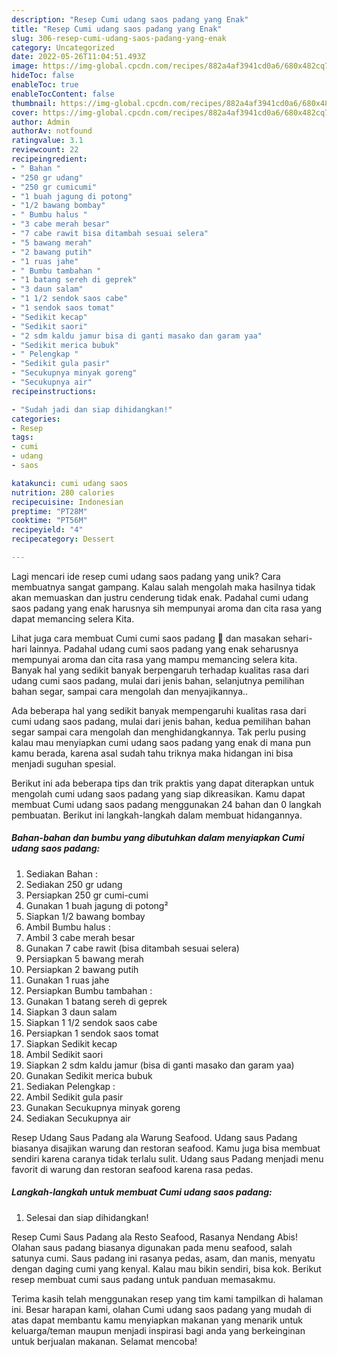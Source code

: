 ```yaml
---
description: "Resep Cumi udang saos padang yang Enak"
title: "Resep Cumi udang saos padang yang Enak"
slug: 306-resep-cumi-udang-saos-padang-yang-enak
category: Uncategorized
date: 2022-05-26T11:04:51.493Z
image: https://img-global.cpcdn.com/recipes/882a4af3941cd0a6/680x482cq70/cumi-udang-saos-padang-foto-resep-utama.jpg
hideToc: false
enableToc: true
enableTocContent: false
thumbnail: https://img-global.cpcdn.com/recipes/882a4af3941cd0a6/680x482cq70/cumi-udang-saos-padang-foto-resep-utama.jpg
cover: https://img-global.cpcdn.com/recipes/882a4af3941cd0a6/680x482cq70/cumi-udang-saos-padang-foto-resep-utama.jpg
author: Admin
authorAv: notfound
ratingvalue: 3.1
reviewcount: 22
recipeingredient:
- " Bahan "
- "250 gr udang"
- "250 gr cumicumi"
- "1 buah jagung di potong"
- "1/2 bawang bombay"
- " Bumbu halus "
- "3 cabe merah besar"
- "7 cabe rawit bisa ditambah sesuai selera"
- "5 bawang merah"
- "2 bawang putih"
- "1 ruas jahe"
- " Bumbu tambahan "
- "1 batang sereh di geprek"
- "3 daun salam"
- "1 1/2 sendok saos cabe"
- "1 sendok saos tomat"
- "Sedikit kecap"
- "Sedikit saori"
- "2 sdm kaldu jamur bisa di ganti masako dan garam yaa"
- "Sedikit merica bubuk"
- " Pelengkap "
- "Sedikit gula pasir"
- "Secukupnya minyak goreng"
- "Secukupnya air"
recipeinstructions:

- "Sudah jadi dan siap dihidangkan!"
categories:
- Resep
tags:
- cumi
- udang
- saos

katakunci: cumi udang saos 
nutrition: 280 calories
recipecuisine: Indonesian
preptime: "PT28M"
cooktime: "PT56M"
recipeyield: "4"
recipecategory: Dessert

---
```





Lagi mencari ide resep cumi udang saos padang yang unik? Cara membuatnya sangat gampang. Kalau salah mengolah maka hasilnya tidak akan memuaskan dan justru cenderung tidak enak. Padahal cumi udang saos padang yang enak harusnya sih mempunyai aroma dan cita rasa yang dapat memancing selera Kita.





Lihat juga cara membuat Cumi cumi saos padang 🦑 dan masakan sehari-hari lainnya. Padahal udang cumi saos padang yang enak seharusnya mempunyai aroma dan cita rasa yang mampu memancing selera kita. Banyak hal yang sedikit banyak berpengaruh terhadap kualitas rasa dari udang cumi saos padang, mulai dari jenis bahan, selanjutnya pemilihan bahan segar, sampai cara mengolah dan menyajikannya..

Ada beberapa hal yang sedikit banyak mempengaruhi kualitas rasa dari cumi udang saos padang, mulai dari jenis bahan, kedua pemilihan bahan segar sampai cara mengolah dan menghidangkannya. Tak perlu pusing kalau mau menyiapkan cumi udang saos padang yang enak di mana pun kamu berada, karena asal sudah tahu triknya maka hidangan ini bisa menjadi suguhan spesial.






Berikut ini ada beberapa tips dan trik praktis yang dapat diterapkan untuk mengolah cumi udang saos padang yang siap dikreasikan. Kamu dapat membuat Cumi udang saos padang menggunakan 24 bahan dan 0 langkah pembuatan. Berikut ini langkah-langkah dalam membuat hidangannya.

<!--inarticleads1-->

##### Bahan-bahan dan bumbu yang dibutuhkan dalam menyiapkan Cumi udang saos padang:

1. Sediakan  Bahan :
1. Sediakan 250 gr udang
1. Persiapkan 250 gr cumi-cumi
1. Gunakan 1 buah jagung di potong²
1. Siapkan 1/2 bawang bombay
1. Ambil  Bumbu halus :
1. Ambil 3 cabe merah besar
1. Gunakan 7 cabe rawit (bisa ditambah sesuai selera)
1. Persiapkan 5 bawang merah
1. Persiapkan 2 bawang putih
1. Gunakan 1 ruas jahe
1. Persiapkan  Bumbu tambahan :
1. Gunakan 1 batang sereh di geprek
1. Siapkan 3 daun salam
1. Siapkan 1 1/2 sendok saos cabe
1. Persiapkan 1 sendok saos tomat
1. Siapkan Sedikit kecap
1. Ambil Sedikit saori
1. Siapkan 2 sdm kaldu jamur (bisa di ganti masako dan garam yaa)
1. Gunakan Sedikit merica bubuk
1. Sediakan  Pelengkap :
1. Ambil Sedikit gula pasir
1. Gunakan Secukupnya minyak goreng
1. Sediakan Secukupnya air


Resep Udang Saus Padang ala Warung Seafood. Udang saus Padang biasanya disajikan warung dan restoran seafood. Kamu juga bisa membuat sendiri karena caranya tidak terlalu sulit. Udang saus Padang menjadi menu favorit di warung dan restoran seafood karena rasa pedas. 

<!--inarticleads2-->

##### Langkah-langkah untuk membuat Cumi udang saos padang:


1. Selesai dan siap dihidangkan!

Resep Cumi Saus Padang ala Resto Seafood, Rasanya Nendang Abis! Olahan saus padang biasanya digunakan pada menu seafood, salah satunya cumi. Saus padang ini rasanya pedas, asam, dan manis, menyatu dengan daging cumi yang kenyal. Kalau mau bikin sendiri, bisa kok. Berikut resep membuat cumi saus padang untuk panduan memasakmu. 

Terima kasih telah menggunakan resep yang tim kami tampilkan di halaman ini. Besar harapan kami, olahan Cumi udang saos padang yang mudah di atas dapat membantu kamu menyiapkan makanan yang menarik untuk keluarga/teman maupun menjadi inspirasi bagi anda yang berkeinginan untuk berjualan makanan. Selamat mencoba!
